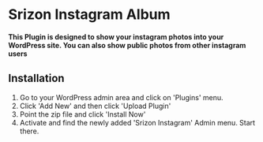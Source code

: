 # Srizon Instagram Album

#### This Plugin is designed to show your instagram photos into your WordPress site. You can also show public photos from other instagram users

## Installation

1. Go to your WordPress admin area and click on 'Plugins' menu.
2. Click 'Add New' and then click 'Upload Plugin'
3. Point the zip file and click 'Install Now'
4. Activate and find the newly added 'Srizon Instagram' Admin menu. Start there.

